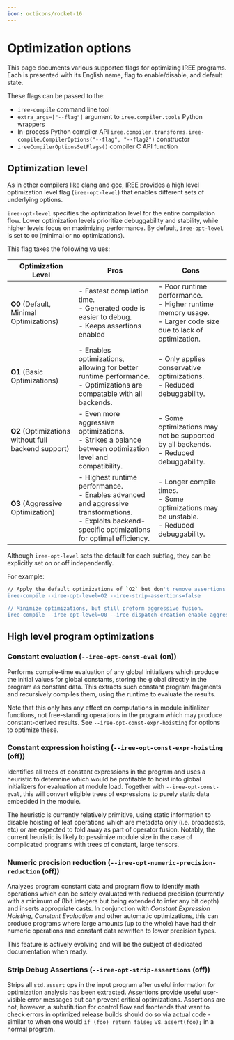 ```yaml
---
icon: octicons/rocket-16
---
```


# Optimization options

This page documents various supported flags for optimizing IREE programs. Each
is presented with its English name, flag to enable/disable, and default state.

These flags can be passed to the:

* `iree-compile` command line tool
* `extra_args=["--flag"]` argument to `iree.compiler.tools` Python wrappers
* In-process Python compiler API
  `iree.compiler.transforms.iree-compile.CompilerOptions("--flag", "--flag2")`
  constructor
* `ireeCompilerOptionsSetFlags()` compiler C API function

## Optimization level

As in other compilers like clang and gcc, IREE provides a high level optimization
level flag (`iree-opt-level`) that enables different sets of underlying options.

`iree-opt-level` specifies the optimization level for the entire compilation
flow. Lower optimization levels prioritize debuggability and stability, while
higher levels focus on maximizing performance. By default, `iree-opt-level` is
set to `O0` (minimal or no optimizations).

This flag takes the following values:

| Optimization Level | Pros | Cons |
|-------------------|------|------|
| **O0** (Default, Minimal Optimizations) | - Fastest compilation time.  <br> - Generated code is easier to debug. <br> - Keeps assertions enabled | - Poor runtime performance. <br> - Higher runtime memory usage. <br> - Larger code size due to lack of optimization. |
| **O1** (Basic Optimizations) | - Enables optimizations, allowing for better runtime performance. <br> - Optimizations are compatable with all backends.  | - Only applies conservative optimizations. <br> - Reduced debuggability. |
| **O2** (Optimizations without full backend support) | - Even more aggressive optimizations. <br> - Strikes a balance between optimization level and compatibility. | - Some optimizations may not be supported by all backends. <br> - Reduced debuggability. |
| **O3** (Aggressive Optimization) | - Highest runtime performance.  <br> - Enables advanced and aggressive transformations.  <br> - Exploits backend-specific optimizations for optimal efficiency. | - Longer compile times.  <br> - Some optimizations may be unstable. <br> - Reduced debuggability. |

Although `iree-opt-level` sets the default for each subflag, they can be
explicitly set on or off independently.

For example:

```sh
// Apply the default optimizations of `O2` but don't remove assertions.
iree-compile --iree-opt-level=O2 --iree-strip-assertions=false

// Minimize optimizations, but still preform aggressive fusion.
iree-compile --iree-opt-level=O0 --iree-dispatch-creation-enable-aggressive-fusion=true
```

## High level program optimizations

### Constant evaluation (`--iree-opt-const-eval` (on))

Performs compile-time evaluation of any global initializers which produce
the initial values for global constants, storing the global directly in the
program as constant data. This extracts such constant program fragments and
recursively compiles them, using the runtime to evaluate the results.

Note that this only has any effect on computations in module initializer
functions, not free-standing operations in the program which may produce
constant-derived results. See `--iree-opt-const-expr-hoisting` for options to
optimize these.

### Constant expression hoisting (`--iree-opt-const-expr-hoisting` (off))

Identifies all trees of constant expressions in the program and uses a
heuristic to determine which would be profitable to hoist into global
initializers for evaluation at module load. Together with
`--iree-opt-const-eval`, this will convert eligible trees of expressions to
purely static data embedded in the module.

The heuristic is currently relatively primitive, using static information to
disable hoisting of leaf operations which are metadata only (i.e.
broadcasts, etc) or are expected to fold away as part of operator fusion.
Notably, the current heuristic is likely to pessimize module size in the case of
complicated programs with trees of constant, large tensors.

### Numeric precision reduction (`--iree-opt-numeric-precision-reduction` (off))

Analyzes program constant data and program flow to identify math operations
which can be safely evaluated with reduced precision (currently with a minimum
of 8bit integers but being extended to infer any bit depth) and inserts
appropriate casts. In conjunction with *Constant Expression Hoisting*,
*Constant Evaluation* and other automatic optimizations, this can produce
programs where large amounts (up to the whole) have had their numeric operations
and constant data rewritten to lower precision types.

This feature is actively evolving and will be the subject of dedicated
documentation when ready.

### Strip Debug Assertions (`--iree-opt-strip-assertions` (off))

Strips all `std.assert` ops in the input program after useful information for
optimization analysis has been extracted. Assertions provide useful user-visible
error messages but can prevent critical optimizations. Assertions are not,
however, a substitution for control flow and frontends that want to check errors
in optimized release builds should do so via actual code - similar to when one
would `if (foo) return false;` vs. `assert(foo);` in a normal program.
